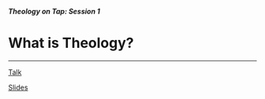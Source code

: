 ***Theology on Tap: Session 1***

# What is Theology?

---

[Talk](talk.html)

[Slides](slides.html)